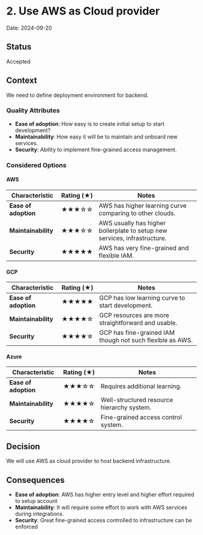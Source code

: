 # 2. Use AWS as Cloud provider

Date: 2024-09-20

## Status

Accepted

## Context

We need to define deployment environment for backend.

### Quality Attributes

- **Ease of adoption**: How easy is to create initial setup to start development?
- **Maintainability**: How easy it will be to maintain and onboard new services.
- **Security**: Ability to implement fine-grained access management.

### Considered Options

#### AWS

| Characteristic       | Rating (★) | Notes                                                                     |
|----------------------|------------|---------------------------------------------------------------------------|
| **Ease of adoption** | ★★★☆☆      | AWS has higher learning curve comparing to other clouds.                  |
| **Maintainability**  | ★★★☆☆      | AWS usually has higher boilerplate to setup new services, infrastructure. |
| **Security**         | ★★★★★      | AWS has very fine-grained and flexible IAM.                               |

#### GCP

| Characteristic       | Rating (★) | Notes                                                     |
|----------------------|------------|-----------------------------------------------------------|
| **Ease of adoption** | ★★★★★      | GCP has low learning curve to start development.          |
| **Maintainability**  | ★★★★☆      | GCP resources are more straightforward and usable.        |
| **Security**         | ★★★★☆      | GCP has fine-grained IAM though not such flexible as AWS. |

#### Azure

| Characteristic       | Rating (★) | Notes                                      |
|----------------------|------------|--------------------------------------------|
| **Ease of adoption** | ★★★☆☆      | Requires additional learning.              |
| **Maintainability**  | ★★★★☆      | Well-structured resource hierarchy system. |
| **Security**         | ★★★★☆      | Fine-grained access control system.        |

## Decision

We will use AWS as cloud provider to host backend infrastructure.

## Consequences

- **Ease of adoption**: AWS has higher entry level and higher effort required to setup account
- **Maintainability**: It will require some effort to work with AWS services during integrations.
- **Security**: Great fine-grained access controlled to infrastructure can be enforced
